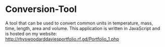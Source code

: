 # Conversion-Tool
A tool that can be used to convert common units in temperature, mass, time, length, area and volume.
This application is written in JavaScript and is hosted on my website: http://rhyswoodarddaviesportfolio.rf.gd/Portfolio_1.php


